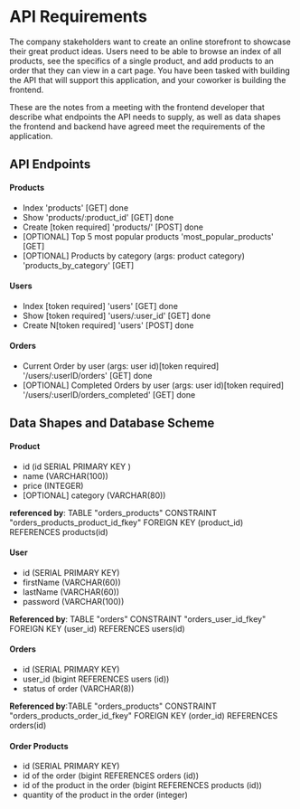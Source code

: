 # API Requirements
The company stakeholders want to create an online storefront to showcase their great product ideas. Users need to be able to browse an index of all products, see the specifics of a single product, and add products to an order that they can view in a cart page. You have been tasked with building the API that will support this application, and your coworker is building the frontend.

These are the notes from a meeting with the frontend developer that describe what endpoints the API needs to supply, as well as data shapes the frontend and backend have agreed meet the requirements of the application. 

## API Endpoints
#### Products
- Index 'products' [GET] done
- Show 'products/:product_id' [GET] done
- Create [token required] 'products/' [POST] done
- [OPTIONAL] Top 5 most popular products 'most_popular_products' [GET]
- [OPTIONAL] Products by category (args: product category) 'products_by_category' [GET]

#### Users
- Index [token required] 'users' [GET] done
- Show [token required] 'users/:user_id' [GET] done
- Create N[token required] 'users' [POST] done

#### Orders
- Current Order by user (args: user id)[token required]  '/users/:userID/orders' [GET] done
- [OPTIONAL] Completed Orders by user (args: user id)[token required] '/users/:userID/orders_completed' [GET] done

## Data Shapes and Database Scheme
#### Product
-  id (id SERIAL PRIMARY KEY )
- name (VARCHAR(100))
- price (INTEGER)
- [OPTIONAL] category (VARCHAR(80))

**referenced by**: TABLE "orders_products" CONSTRAINT "orders_products_product_id_fkey" FOREIGN KEY (product_id) REFERENCES products(id)

#### User
- id (SERIAL PRIMARY KEY)
- firstName (VARCHAR(60))
- lastName (VARCHAR(60))
- password (VARCHAR(100))

**Referenced by**: TABLE "orders" CONSTRAINT "orders_user_id_fkey" FOREIGN KEY (user_id) REFERENCES users(id)

#### Orders
- id (SERIAL PRIMARY KEY)
- user_id (bigint REFERENCES users (id))
- status of order (VARCHAR(8))
  
**Referenced by**:TABLE "orders_products" CONSTRAINT "orders_products_order_id_fkey" FOREIGN KEY (order_id) REFERENCES orders(id)

#### Order Products 
- id (SERIAL PRIMARY KEY)
- id of the order (bigint REFERENCES orders (id))
- id of the product in the order (bigint REFERENCES products (id))
- quantity of the product in the order (integer)
